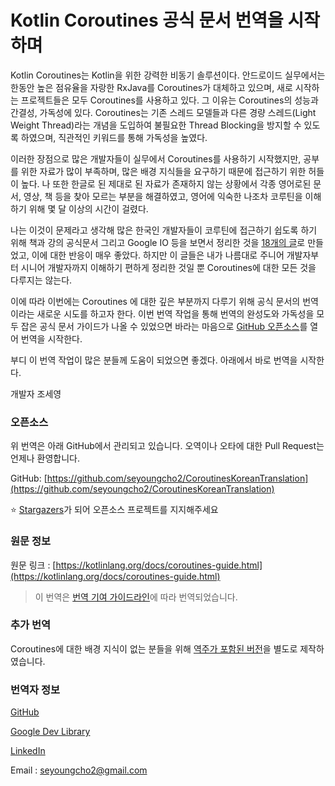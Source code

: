 # Kotlin Coroutines 공식 문서 번역을 시작하며

Kotlin Coroutines는 Kotlin을 위한 강력한 비동기 솔루션이다. 안드로이드 실무에서는 한동안 높은 점유율을 자랑한 RxJava를 Coroutines가 대체하고 있으며, 새로 시작하는 프로젝트들은 모두 Coroutines를 사용하고 있다. 그 이유는 Coroutines의 성능과 간결성, 가독성에 있다. Coroutines는 기존 스레드 모델들과 다른 경량 스레드(Light Weight Thread)라는 개념을 도입하여 불필요한 Thread Blocking을 방지할 수 있도록 하였으며, 직관적인 키워드를 통해 가독성을 높였다.

이러한 장점으로 많은 개발자들이 실무에서 Coroutines를 사용하기 시작했지만, 공부를 위한 자료가 많이 부족하며, 많은 배경 지식들을 요구하기 때문에 접근하기 위한 허들이 높다. 나 또한 한글로 된 제대로 된 자료가 존재하지 않는 상황에서 각종 영어로된 문서, 영상, 책 등을 찾아 모르는 부분을 해결하였고, 영어에 익숙한 나조차 코루틴을 이해하기 위해 몇 달 이상의 시간이 걸렸다.

나는 이것이 문제라고 생각해 많은 한국인 개발자들이 코루틴에 접근하기 쉽도록 하기 위해 책과 강의 공식문서 그리고 Google IO 등을 보면서 정리한 것을 [18개의 글](http://kotlinworld.com/139)로 만들었고, 이에 대한 반응이 매우 좋았다. 하지만 이 글들은 내가 나름대로 주니어 개발자부터 시니어 개발자까지 이해하기 편하게 정리한 것일 뿐 Coroutines에 대한 모든 것을 다루지는 않는다.&#x20;

이에 따라 이번에는 Coroutines 에 대한 깊은 부분까지 다루기 위해 공식 문서의 번역이라는 새로운 시도를 하고자 한다. 이번 번역 작업을 통해 번역의 완성도와 가독성을 모두 잡은 공식 문서 가이드가 나올 수 있었으면 바라는 마음으로 [GitHub 오픈소스](https://github.com/seyoungcho2/CoroutinesKoreanTranslation)를 열어 번역을 시작한다.&#x20;

&#x20;부디 이 번역 작업이 많은 분들께 도움이 되었으면 좋겠다. 아래에서 바로 번역을 시작한다.



개발자 조세영&#x20;



### 오픈소스

위 번역은 아래 GitHub에서 관리되고 있습니다. 오역이나 오타에 대한 Pull Request는 언제나 환영합니다.

GitHub: [https://github.com/seyoungcho2/CoroutinesKoreanTranslation](https://github.com/seyoungcho2/CoroutinesKoreanTranslation)

⭐ [Stargazers](https://github.com/seyoungcho2/CoroutinesKoreanTranslation/stargazers)가 되어 오픈소스 프로젝트를 지지해주세요&#x20;

### 원문 정보

원문 링크 : [https://kotlinlang.org/docs/coroutines-guide.html](https://kotlinlang.org/docs/coroutines-guide.html)

> 이 번역은 [번역 기여 가이드라인](https://kotlinlang.org/docs/contribute.html#translate-documentation-to-other-languages)에 따라 번역되었습니다.

### **추가 번역**

Coroutines에 대한 배경 지식이 없는 분들을 위해 [역주가 포함된 버전](https://simplecode.kr/24)을 별도로 제작하였습니다.&#x20;

### **번역자 정보**

[GitHub](https://github.com/seyoungcho2)

[Google Dev Library](https://devlibrary.withgoogle.com/authors/seyoungcho2)

[LinkedIn](https://www.linkedin.com/in/seyoungcho/)

Email : seyoungcho2@gmail.com
